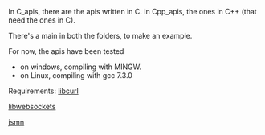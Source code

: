 In C_apis, there are the apis written in C.
In Cpp_apis, the ones in C++ (that need the ones in C).

There's a main in both the folders, to make an example.

For now, the apis have been tested
- on windows, compiling with MINGW.
- on Linux, compiling with gcc 7.3.0




Requirements:
[libcurl](https://curl.haxx.se/libcurl/c/libcurl.html)

[libwebsockets](https://libwebsockets.org/)

[jsmn](https://github.com/fr4ncidir/jsmn)